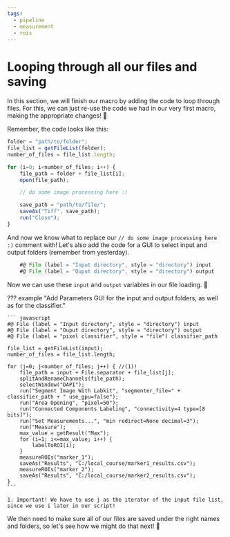 ```yaml
---
tags:
  - pipeline
  - measurement
  - rois
---
```

# Looping through all our files and saving

In this section, we will finish our macro by adding the code to loop through
files. For this, we can just re-use the code we had in our very first macro,
making the appropriate changes! :wrench:

Remember, the code looks like this:

```javascript title="Opening, Saving and Closing Images"
folder = "path/to/folder";
file_list = getFileList(folder);
number_of_files = file_list.length;

for (i=0; i<number_of_files; i++) {
    file_path = folder + file_list[i];
    open(file_path);

    // do some image processing here :)

    save_path = "path/to/file/";
    saveAs("Tiff", save_path);
    run("Close");
}
```

And now we know what to replace our `// do some image processing here :)`
comment with! Let's also add the code for a GUI to select input and output
folders (remember from yesterday).

```javascript title="Parameters to select input and output folders"
    #@ File (label = "Input directory", style = "directory") input
    #@ File (label = "Ouput directory", style = "directory") output
```

Now we can use these `input` and `output` variables in our file loading. :muscle:

??? example "Add Parameters GUI for the input and output folders, as well as for the classifier."

    ``` javascript
    #@ File (label = "Input directory", style = "directory") input
    #@ File (label = "Ouput directory", style = "directory") output
    #@ File (label = "pixel classifier", style = "file") classifier_path

    file_list = getFileList(input);
    number_of_files = file_list.length;

    for (j=0; j<number_of_files; j++) { //(1)!
        file_path = input + File.separator + file_list[j];
        splitAndRenameChannels(file_path);
        selectWindow("DAPI");
        run("Segment Image With Labkit", "segmenter_file=" + classifier_path + " use_gpu=false");
        run("Area Opening", "pixel=50");
        run("Connected Components Labeling", "connectivity=4 type=[8 bits]");
        run("Set Measurements...", "min redirect=None decimal=3");
        run("Measure");
        max_value = getResult("Max");
        for (i=1; i<=max_value; i++) {
            labelToROI(i);
        }
        measureROIs("marker_1");
        saveAs("Results", "C:/local_course/marker1_results.csv");
        measureROIs("marker_2");
        saveAs("Results", "C:/local_course/marker2_results.csv");
    }
    ```

    1. Important! We have to use j as the iterator of the input file list,
    since we use i later in our script!

We then need to make sure all of our files are saved under the right names and
folders, so let's see how we might do that next! :rocket:
